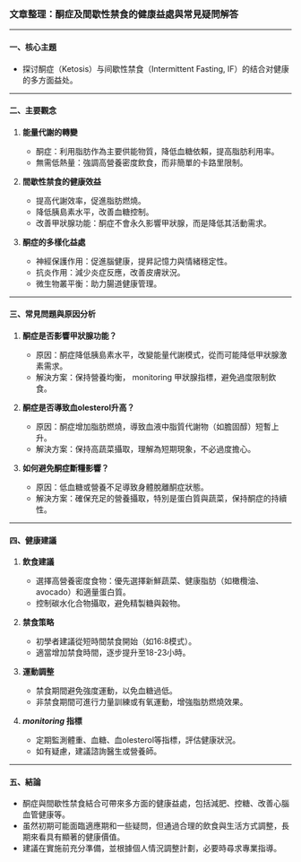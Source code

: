 ### 文章整理：酮症及間歇性禁食的健康益處與常見疑問解答

---

#### 一、核心主題  
- 探讨酮症（Ketosis）与间歇性禁食（Intermittent Fasting, IF）的结合对健康的多方面益处。  

---

#### 二、主要觀念  
1. **能量代謝的轉變**  
   - 酮症：利用脂肪作為主要供能物質，降低血糖依賴，提高脂肪利用率。  
   - 無需低熱量：強調高營養密度飲食，而非簡單的卡路里限制。  

2. **間歇性禁食的健康效益**  
   - 提高代謝效率，促進脂肪燃燒。  
   - 降低胰島素水平，改善血糖控制。  
   - 改善甲狀腺功能：酮症不會永久影響甲狀腺，而是降低其活動需求。  

3. **酮症的多樣化益處**  
   - 神經保護作用：促進腦健康，提昇記憶力與情緒穩定性。  
   - 抗炎作用：減少炎症反應，改善皮膚狀況。  
   - 微生物叢平衡：助力腸道健康管理。  

---

#### 三、常見問題與原因分析  
1. **酮症是否影響甲狀腺功能？**  
   - 原因：酮症降低胰島素水平，改變能量代謝模式，從而可能降低甲狀腺激素需求。  
   - 解決方案：保持營養均衡， monitoring 甲狀腺指標，避免過度限制飲食。  

2. **酮症是否導致血olesterol升高？**  
   - 原因：酮症增加脂肪燃燒，導致血液中脂質代謝物（如膽固醇）短暫上升。  
   - 解決方案：保持高蔬菜攝取，理解為短期現象，不必過度擔心。  

3. **如何避免酮症斷糧影響？**  
   - 原因：低血糖或營養不足導致身體脫離酮症狀態。  
   - 解決方案：確保充足的營養攝取，特別是蛋白質與蔬菜，保持酮症的持續性。  

---

#### 四、健康建議  
1. **飲食建議**  
   - 選擇高營養密度食物：優先選擇新鮮蔬菜、健康脂肪（如橄欖油、 avocado）和適量蛋白質。  
   - 控制碳水化合物攝取，避免精製糖與穀物。  

2. **禁食策略**  
   - 初學者建議從短時間禁食開始（如16:8模式）。  
   - 適當增加禁食時間，逐步提升至18-23小時。  

3. **運動調整**  
   - 禁食期間避免強度運動，以免血糖過低。  
   - 非禁食期間可進行力量訓練或有氧運動，增強脂肪燃燒效果。  

4. **_monitoring_ 指標**  
   - 定期監測體重、血糖、血olesterol等指標，評估健康狀況。  
   - 如有疑慮，建議諮詢醫生或營養師。  

---

#### 五、結論  
- 酮症與間歇性禁食結合可帶來多方面的健康益處，包括減肥、控糖、改善心腦血管健康等。  
- 虽然初期可能面臨適應期和一些疑問，但通過合理的飲食與生活方式調整，長期來看具有顯著的健康價值。  
- 建議在實施前充分準備，並根據個人情況調整計劃，必要時尋求專業指導。